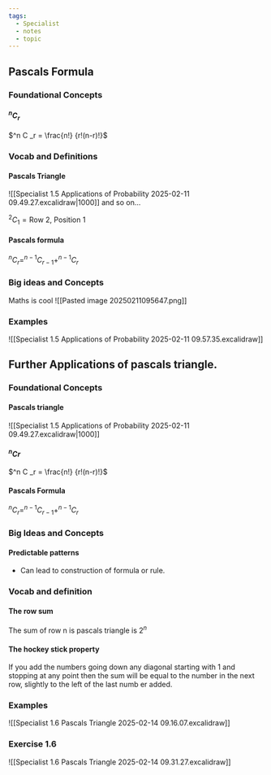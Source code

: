 ```yaml
---
tags:
  - Specialist
  - notes
  - topic
---
```


## Pascals Formula
### Foundational Concepts
#### $^n C _r$
 $^n C _r = \frac{n!} {r!(n-r)!}$

### Vocab and Definitions
#### Pascals Triangle
![[Specialist 1.5 Applications of Probability 2025-02-11 09.49.27.excalidraw|1000]]
	and so on...

$^2 C _1 = \textrm{Row 2, Position 1}$

#### Pascals formula
$^n C _r = ^{n-1}C_{r-1} + ^{n-1}C_{r}$

### Big ideas and Concepts
Maths is cool 
![[Pasted image 20250211095647.png]]

### Examples
![[Specialist 1.5 Applications of Probability 2025-02-11 09.57.35.excalidraw]]

## Further Applications of pascals triangle. 

### Foundational Concepts

#### Pascals triangle
![[Specialist 1.5 Applications of Probability 2025-02-11 09.49.27.excalidraw|1000]]

#### $^n C r$ 
$^n C _r = \frac{n!} {r!(n-r)!}$ 

#### Pascals Formula
$^n C _r = ^{n-1}C_{r-1} + ^{n-1}C_{r}$

### Big Ideas and Concepts
#### Predictable patterns
- Can lead to construction of formula or rule. 
### Vocab and definition
#### The row sum
The sum of row n is pascals triangle is $2^n$ 
#### The hockey stick property
If you add the numbers going down any diagonal starting with 1 and stopping at any point then the sum will be equal to the number in the next row, slightly to the left of the last numb
er added. 
### Examples
![[Specialist 1.6 Pascals Triangle 2025-02-14 09.16.07.excalidraw]]

### Exercise 1.6
![[Specialist 1.6 Pascals Triangle 2025-02-14 09.31.27.excalidraw]]